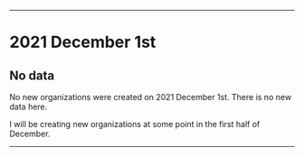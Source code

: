 
***

# 2021 December 1st

## No data

No new organizations were created on 2021 December 1st. There is no new data here.

I will be creating new organizations at some point in the first half of December.

***
